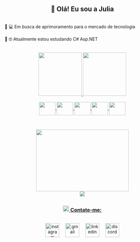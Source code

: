 
<h2 align="center">🌈 Olá! Eu sou a Julia </h2>
<br>

 <div align="left">
  🔸 💻 Em busca de aprimoramento para o mercado de tecnologia <br><br>
  🔸 🤓 Atualmente estou estudando C# Asp.NET
 </div> 
<br>
<br>
<div align="center" >
  <a href="https://github.com/JuliaSSoares">
  <img height="140em" src="https://github-readme-stats.vercel.app/api?username=JuliaSSoares&show_icons=true&theme=vision-friendly-dark&include_all_commits=true&count_private=true"/>
  <img height="140em" src="https://github-readme-stats.vercel.app/api/top-langs/?username=JuliaSSoares&layout=compact&langs_count=7&theme=vision-friendly-dark"/>
</div>
  
<br>
  
<div align="center">
  <img align="center" height="43" width="53" src="https://cdn.jsdelivr.net/gh/devicons/devicon/icons/python/python-original.svg" />
  <img align="center" height="43" width="53" src="https://cdn.jsdelivr.net/gh/devicons/devicon/icons/html5/html5-original-wordmark.svg" />
  <img align="center" height="43" width="53" src="https://cdn.jsdelivr.net/gh/devicons/devicon/icons/css3/css3-original-wordmark.svg" />
  <img align="center" height="43" width="53" src="https://cdn.jsdelivr.net/gh/devicons/devicon/icons/javascript/javascript-plain.svg" />
  <img align="center" height="43" width="53" src="https://cdn.jsdelivr.net/gh/devicons/devicon/icons/mysql/mysql-plain.svg" />
</div>

  
##


<br>
  
<div align="center">
  
  <img justify-content= "center" height="200" width="300" src="https://cdn.dribbble.com/users/747795/screenshots/5588411/shot-1.gif" />
  <br>
  <img src="https://github.com/JuliaSSoares/JuliaSSoares/blob/output/github-contribution-grid-snake.svg">
 
</div>
 
 ##
  
 <div align="center"> 
  <h3><img width="20px"  src="https://cdn-icons-png.flaticon.com/512/1370/1370993.png"> Contate-me:</h3>
  <br>
    <a href="https://instagram.com/ssoares.julia" ><img width="45px" alt="instagram" src="https://cdn-icons-png.flaticon.com/512/2111/2111463.png" target="_blank"></a> &nbsp; 
    &nbsp;
    <a href = "mailto:ssap.julia@gmail.com"><img alt="gmail"  width="45px" src="https://cdn-icons-png.flaticon.com/512/732/732200.png"></a>  &nbsp;  &nbsp;
    <a href="https://www.linkedin.com/in/julia-ap-s-soares/" target="_blank"><img alt="linkedin" width="45px" src="https://cdn-icons.flaticon.com/png/512/2504/premium/2504923.png?token=exp=1638447724~hmac=358d41e5eea0cd37d8c464d13d18e199" ></a>   &nbsp;  &nbsp;
    <a href ="https://discord.gg/cyd9xdTy"><img alt="discord" width="45px" src="https://cdn-icons.flaticon.com/png/512/2504/premium/2504896.png?token=exp=1638287421~hmac=63517eed81e9cfa8c7df1e4f8759534b"></a>  
</div>
<br><br>

  
  

